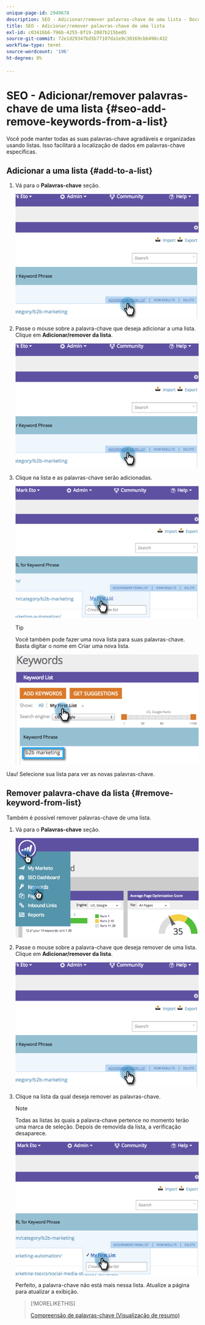 ```yaml
---
unique-page-id: 2949678
description: SEO - Adicionar/remover palavras-chave de uma lista - Documentos do Marketo - Documentação do produto
title: SEO - Adicionar/remover palavras-chave de uma lista
exl-id: c03416b6-796b-4255-8f19-2087b215be05
source-git-commit: 72e1d29347bd5b77107da1e9c30169cb6490c432
workflow-type: tm+mt
source-wordcount: '196'
ht-degree: 0%

---
```


# SEO - Adicionar/remover palavras-chave de uma lista {#seo-add-remove-keywords-from-a-list}

Você pode manter todas as suas palavras-chave agradáveis e organizadas usando listas. Isso facilitará a localização de dados em palavras-chave específicas.

## Adicionar a uma lista {#add-to-a-list}

1. Vá para o **Palavras-chave** seção.

   ![](assets/image2014-9-18-11-3a48-3a36.png)

1. Passe o mouse sobre a palavra-chave que deseja adicionar a uma lista. Clique em **Adicionar/remover da lista**.

   ![](assets/image2014-9-18-11-3a48-3a42.png)

1. Clique na lista e as palavras-chave serão adicionadas.

   ![](assets/image2014-9-18-11-3a48-3a47.png)

   >[!TIP]
   >
   >Você também pode fazer uma nova lista para suas palavras-chave. Basta digitar o nome em Criar uma nova lista.

   ![](assets/image2014-9-18-11-3a49-3a16.png)

Uau! Selecione sua lista para ver as novas palavras-chave.

## Remover palavra-chave da lista {#remove-keyword-from-list}

Também é possível remover palavras-chave de uma lista.

1. Vá para o **Palavras-chave** seção.

   ![](assets/image2014-9-18-11-3a49-3a55.png)

1. Passe o mouse sobre a palavra-chave que deseja remover de uma lista. Clique em **Adicionar/remover da lista**.

   ![](assets/image2014-9-18-11-3a50-3a4.png)

1. Clique na lista da qual deseja remover as palavras-chave.

   >[!NOTE]
   >
   >Todas as listas às quais a palavra-chave pertence no momento terão uma marca de seleção. Depois de removida da lista, a verificação desaparece.

   ![](assets/image2014-9-18-11-3a50-3a41.png)

   Perfeito, a palavra-chave não está mais nessa lista. Atualize a página para atualizar a exibição.

   >[!MORELIKETHIS]
   >
   >[Compreensão de palavras-chave (Visualização de resumo)](/help/marketo/product-docs/additional-apps/seo/keywords/seo-understanding-keywords.md)
